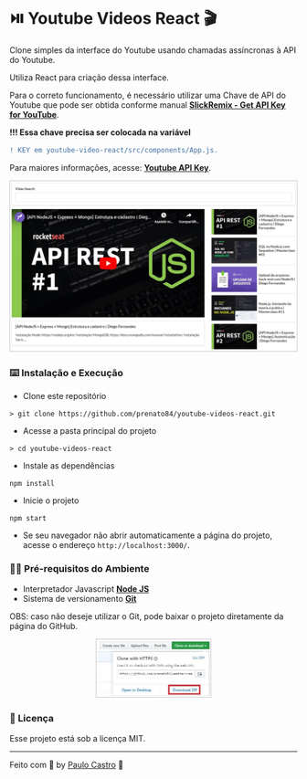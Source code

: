 # :play_or_pause_button: Youtube Videos React :clapper:

Clone simples da interface do Youtube usando chamadas assíncronas à API do Youtube.

Utiliza React para criação dessa interface.

Para o correto funcionamento, é necessário utilizar uma Chave de API do Youtube que pode ser obtida conforme manual **[SlickRemix - Get API Key for YouTube](https://www.slickremix.com/docs/get-api-key-for-youtube/)**.

**!!! Essa chave precisa ser colocada na variável**
```diff
! KEY em youtube-video-react/src/components/App.js.
```

Para maiores informações, acesse: **[Youtube API Key](https://developers.google.com/youtube/registering_an_application?hl=pt-br)**.

<p align="center">
  <img src="./assets/projeto.jpg">
</p>

### :keyboard: Instalação e Execução

- Clone este repositório

```
> git clone https://github.com/prenato84/youtube-videos-react.git
```

- Acesse a pasta principal do projeto

```
> cd youtube-videos-react
```

- Instale as dependências

```
npm install
```

- Inicie o projeto

```
npm start
```

- Se seu navegador não abrir automaticamente a página do projeto, acesse o endereço `http://localhost:3000/`.

### :man_technologist: Pré-requisitos do Ambiente

- Interpretador Javascript **[Node JS](https://nodejs.org/en/download/)**
- Sistema de versionamento **[Git](https://git-scm.com/)**

OBS: caso não deseje utilizar o Git, pode baixar o projeto diretamente da página do GitHub.

<p align="center">
  <img width="40%" src="./assets/download.jpg">
</p>

### :memo: Licença

Esse projeto está sob a licença MIT.

---

Feito com 💜 by <a href="https://www.linkedin.com/in/prenato84">Paulo Castro</a> :wave:
